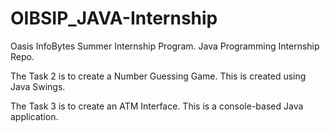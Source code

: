 # OIBSIP_JAVA-Internship
Oasis InfoBytes Summer Internship Program. Java Programming Internship Repo.

The Task 2 is to create a Number Guessing Game. This is created using Java Swings.

The Task 3 is to create an ATM Interface. This is a console-based Java application.
